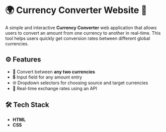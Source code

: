# 🌍 Currency Converter Website 💱

A simple and interactive **Currency Converter** web application that allows users to convert an amount from one currency to another in real-time. This tool helps users quickly get conversion rates between different global currencies.

## ⚙️ Features

- 🔁 Convert between **any two currencies**
- 💲 Input field for any amount entry
- 🌐 Dropdown selectors for choosing source and target currencies
- 📡 Real-time exchange rates using an API 

## 🛠️ Tech Stack

- **HTML**
- **CSS**
